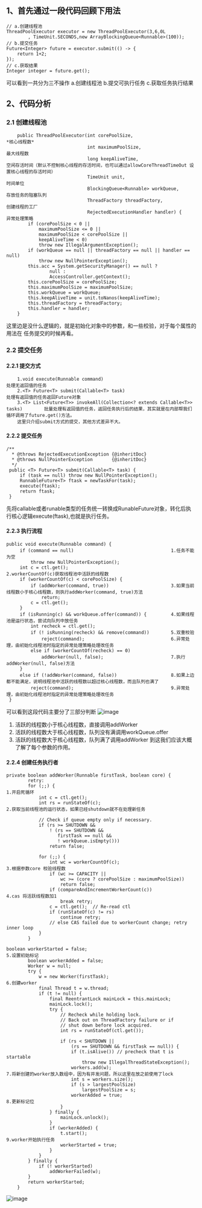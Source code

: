 ## 1、首先通过一段代码回顾下用法
```
// a.创建线程池
ThreadPoolExecutor executor = new ThreadPoolExecutor(3,6,0L
        , TimeUnit.SECONDS,new ArrayBlockingQueue<Runnable>(100));
// b.提交任务
Future<Integer> future = executor.submit(() -> {
    return 1+2;
});
// c.获取结果
Integer integer = future.get();
```
可以看到一共分为三不操作
        a.创建线程池
        b.提交可执行任务
        c.获取任务执行结果
## 2、代码分析
### 2.1 创建线程池
```
    public ThreadPoolExecutor(int corePoolSize,                         *核心线程数*
                              int maximumPoolSize,                      最大线程数
                              long keepAliveTime,                       空闲存活时间（默认不控制核心线程的存活时间，也可以通过allowCoreThreadTimeOut 设置核心线程的存活时间）
                              TimeUnit unit,                            时间单位
                              BlockingQueue<Runnable> workQueue,        存放任务的阻塞队列
                              ThreadFactory threadFactory,              创建线程的工厂
                              RejectedExecutionHandler handler) {       异常处理策略
        if (corePoolSize < 0 ||
            maximumPoolSize <= 0 ||
            maximumPoolSize < corePoolSize ||
            keepAliveTime < 0)
            throw new IllegalArgumentException();
        if (workQueue == null || threadFactory == null || handler == null)
            throw new NullPointerException();
        this.acc = System.getSecurityManager() == null ?
                null :
                AccessController.getContext();
        this.corePoolSize = corePoolSize;
        this.maximumPoolSize = maximumPoolSize;
        this.workQueue = workQueue;
        this.keepAliveTime = unit.toNanos(keepAliveTime);
        this.threadFactory = threadFactory;
        this.handler = handler;
    }
   ```
   这里边是没什么逻辑的，就是初始化对象中的参数，和一些校验，对于每个属性的用法在 任务提交的时候再看。
   ### 2.2 提交任务
   #### 2.2.1 提交方式
        1.void execute(Runnable command)                                                处理无返回值的任务
        2.<T> Future<T> submit(Callable<T> task)                                        处理有返回值的任务返回Future对象
        3.<T> List<Future<T>> invokeAll(Collection<? extends Callable<T>> tasks)        批量处理有返回值的任务，返回任务执行后的结果，其实就是在内部帮我们循环调用了future.get()方法。
        这里只介绍submit方式的提交，其他方式差异不大。
   #### 2.2.2 提交任务
   ```
   /**
     * @throws RejectedExecutionException {@inheritDoc}
     * @throws NullPointerException       {@inheritDoc}
     */
    public <T> Future<T> submit(Callable<T> task) {
        if (task == null) throw new NullPointerException();
        RunnableFuture<T> ftask = newTaskFor(task);
        execute(ftask);
        return ftask;
    }

   ```
   先将callable或者runable类型的任务统一转换成RunableFuture对象，转化后执行核心逻辑execute(ftask),也就是执行任务。
   #### 2.2.3 执行流程
   ```
   public void execute(Runnable command) {
        if (command == null)                                    1.任务不能为空
            throw new NullPointerException();
        int c = ctl.get();                                      2.workerCountOf(c)获取线程池中活跃的线程数
        if (workerCountOf(c) < corePoolSize) {
            if (addWorker(command, true))                       3.如果当前线程数小于核心线程数，则执行addWorker(command, true)方法
                return;
            c = ctl.get();
        }
        if (isRunning(c) && workQueue.offer(command)) {         4.如果线程池是运行状态，尝试向队列中放任务
            int recheck = ctl.get();
            if (! isRunning(recheck) && remove(command))        5.双重校验
                reject(command);                                6.异常处理，由初始化线程池时指定的异常处理策略处理改任务
            else if (workerCountOf(recheck) == 0)
                addWorker(null, false);                         7.执行addWorker(null, false)方法
        }
        else if (!addWorker(command, false))                    8.如果上边都不能满足，说明线程池中活跃的线程数以超过核心线程数，而且队列也满了
            reject(command);                                    9.异常处理，由初始化线程池时指定的异常处理策略处理改任务
    }

   ```
可以看到这段代码主要分了三部分判断
 ![image](https://github.com/niushihao/morningglory/blob/master/imange/线程池execute.png)

1. 活跃的线程数小于核心线程数，直接调用addWorker
2. 活跃的线程数大于核心线程数，队列没有满调用workQueue.offer
3. 活跃的线程数大于核心线程数，队列满了调用addWorker
到这我们应该大概了解了每个参数的作用。
#### 2.2.4 创建任务执行者
```
private boolean addWorker(Runnable firstTask, boolean core) {
        retry:
        for (;;) {                                                                      1.开启死循环
            int c = ctl.get();
            int rs = runStateOf(c);                                                     2.获取当前线程池的运行状态，如果已经shutdown就不在处理新任务

            // Check if queue empty only if necessary.
            if (rs >= SHUTDOWN &&
                ! (rs == SHUTDOWN &&
                   firstTask == null &&
                   ! workQueue.isEmpty()))
                return false;

            for (;;) {
                int wc = workerCountOf(c);                                              3.根据参数core 校验线程数
                if (wc >= CAPACITY ||
                    wc >= (core ? corePoolSize : maximumPoolSize))
                    return false;
                if (compareAndIncrementWorkerCount(c))                                  4.cas 将活跃线程数加1
                    break retry;
                c = ctl.get();  // Re-read ctl
                if (runStateOf(c) != rs)
                    continue retry;
                // else CAS failed due to workerCount change; retry inner loop
            }
        }

boolean workerStarted = false;                                                          5.设置初始标记
        boolean workerAdded = false;
        Worker w = null;
        try {
            w = new Worker(firstTask);                                                  6.创建worker
            final Thread t = w.thread;
            if (t != null) {
                final ReentrantLock mainLock = this.mainLock;
                mainLock.lock();
                try {
                    // Recheck while holding lock.
                    // Back out on ThreadFactory failure or if
                    // shut down before lock acquired.
                    int rs = runStateOf(ctl.get());

                    if (rs < SHUTDOWN ||
                        (rs == SHUTDOWN && firstTask == null)) {
                        if (t.isAlive()) // precheck that t is startable
                            throw new IllegalThreadStateException();
                        workers.add(w);                                                 7.将新创建的worker放入数组中，因为有并发问题，所以这里在放之前使用了lock
                        int s = workers.size();
                        if (s > largestPoolSize)
                            largestPoolSize = s;
                        workerAdded = true;                                             8.更新标记位
                    }
                } finally {
                    mainLock.unlock();
                }
                if (workerAdded) {
                    t.start();                                                          9.worker开始执行任务
                    workerStarted = true;
                }
            }
        } finally {
            if (! workerStarted)
                addWorkerFailed(w);
        }
        return workerStarted;
    }
```
![image](https://github.com/niushihao/morningglory/blob/master/imange/addWorker.png)

